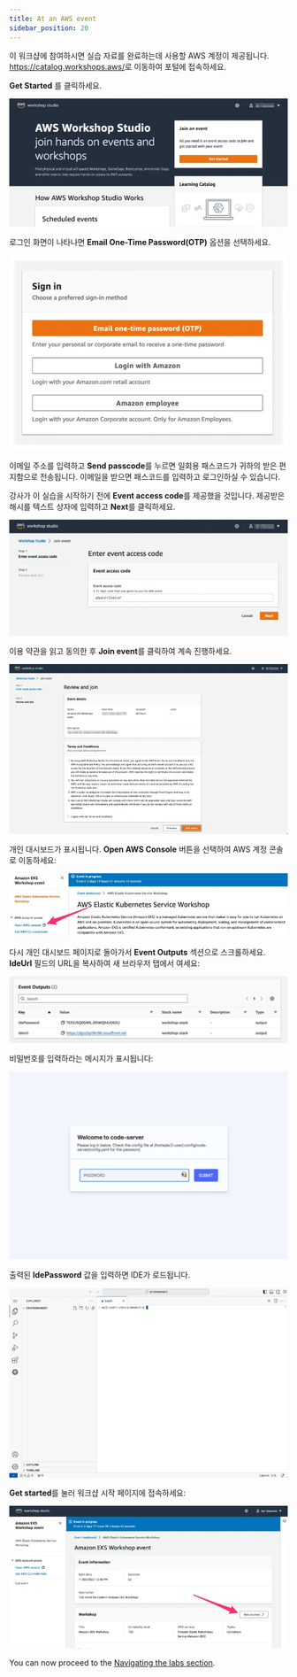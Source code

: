 ```yaml
---
title: At an AWS event
sidebar_position: 20
---
```


이 워크샵에 참여하시면 실습 자료를 완료하는데 사용할 AWS 계정이 제공됩니다. <https://catalog.workshops.aws/>로 이동하여 포털에 접속하세요.

**Get Started** 를 클릭하세요.

![Workshop Studio Home](./assets/workshop-studio-home.webp)

로그인 화면이 나타나면 **Email One-Time Password(OTP)** 옵션을 선택하세요.

![Workshop Studio Sign in](./assets/ws-studio-login.webp)

이메일 주소를 입력하고 **Send passcode**를 누르면 일회용 패스코드가 귀하의 받은 편지함으로 전송됩니다. 이메일을 받으면 패스코드를 입력하고 로그인하실 수 있습니다.

강사가 이 실습을 시작하기 전에 **Event access code**를 제공했을 것입니다. 제공받은 해시를 텍스트 상자에 입력하고 **Next**를 클릭하세요.

![Event Code](./assets/event-code.webp)

이용 약관을 읽고 동의한 후 **Join event**를 클릭하여 계속 진행하세요.

![Review and Join](./assets/review-and-join.webp)

개인 대시보드가 표시됩니다. **Open AWS Console** 버튼을 선택하여 AWS 계정 콘솔로 이동하세요:

![Open Console](./assets/openconsole.webp)

다시 개인 대시보드 페이지로 돌아가서 **Event Outputs** 섹션으로 스크롤하세요. **IdeUrl** 필드의 URL을 복사하여 새 브라우저 탭에서 여세요:

![Cloud9 Link](./assets/workshop-studio-06.png)

비밀번호를 입력하라는 메시지가 표시됩니다:

![Cloud9 Link](./assets/visual-studio-01.png)

출력된 **IdePassword** 값을 입력하면 IDE가 로드됩니다.

![Code-server login screen](./assets/vscode-splash.webp)

**Get started**를 눌러 워크샵 시작 페이지에 접속하세요:

![Get Started](./assets/workshop-event-page.webp)

You can now proceed to the [Navigating the labs section](/docs/introduction/navigating-labs).